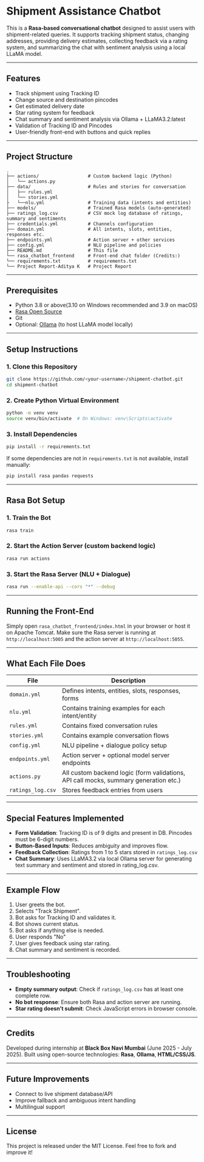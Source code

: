 # Shipment Assistance Chatbot

This is a **Rasa-based conversational chatbot** designed to assist users with shipment-related queries. It supports tracking shipment status, changing addresses, providing delivery estimates, collecting feedback via a rating system, and summarizing the chat with sentiment analysis using a local LLaMA model.

---

## Features
- Track shipment using Tracking ID
- Change source and destination pincodes
- Get estimated delivery date
- Star rating system for feedback
- Chat summary and sentiment analysis via Ollama + LLaMA3.2:latest
- Validation of Tracking ID and Pincodes
- User-friendly front-end with buttons and quick replies

---

## Project Structure
```
.
├── actions/                  # Custom backend logic (Python)
│   └── actions.py            
├── data/                     # Rules and stories for conversation
│   ├── rules.yml             
│   └── stories.yml
├   └──nlu.yml                # Training data (intents and entities)
├── models/                   # Trained Rasa models (auto-generated)      
├── ratings_log.csv           # CSV mock log database of ratings, summary and sentiments
├── credentials.yml           # Channels configuration
├── domain.yml                # All intents, slots, entities, responses etc.
├── endpoints.yml             # Action server + other services
├── config.yml                # NLU pipeline and policies
├── README.md                 # This file
└── rasa_chatbot_frontend     # Front-end chat folder (Credits:)
└── requirements.txt          # requirements.txt
└── Project Report-Aditya K   # Project Report 

```

---

## Prerequisites

- Python 3.8 or above(3.10 on Windows recommended and 3.9 on macOS)
- [Rasa Open Source](https://rasa.com/docs/rasa/installation/)
- Git
- Optional: [Ollama](https://ollama.com) (to host LLaMA model locally)

---

## Setup Instructions

### 1. Clone this Repository
```bash
git clone https://github.com/<your-username>/shipment-chatbot.git
cd shipment-chatbot
```

### 2. Create Python Virtual Environment
```bash
python -m venv venv
source venv/bin/activate  # On Windows: venv\Scripts\activate
```

### 3. Install Dependencies
```bash
pip install -r requirements.txt
```

If some dependencies are not in `requirements.txt` is not available, install manually:
```bash
pip install rasa pandas requests
```

---

## Rasa Bot Setup

### 1. Train the Bot
```bash
rasa train
```

### 2. Start the Action Server (custom backend logic)
```bash
rasa run actions
```

### 3. Start the Rasa Server (NLU + Dialogue)
```bash
rasa run --enable-api --cors "*" --debug
```

---

## Running the Front-End

Simply open `rasa_chatbot_frontend/index.html` in your browser or host it on Apache Tomcat.
Make sure the Rasa server is running at `http://localhost:5005` and the action server at `http://localhost:5055`.

---

## What Each File Does

| File | Description |
|------|-------------|
| `domain.yml` | Defines intents, entities, slots, responses, forms |
| `nlu.yml` | Contains training examples for each intent/entity |
| `rules.yml` | Contains fixed conversation rules |
| `stories.yml` | Contains example conversation flows |
| `config.yml` | NLU pipeline + dialogue policy setup |
| `endpoints.yml` | Action server + optional model server endpoints |
| `actions.py` | All custom backend logic (form validations, API call mocks, summary generation etc.) |
| `ratings_log.csv` | Stores feedback entries from users |

---

## Special Features Implemented

- **Form Validation**: Tracking ID is of 9 digits and present in DB. Pincodes must be 6-digit numbers.
- **Button-Based Inputs**: Reduces ambiguity and improves flow.
- **Feedback Collection**: Ratings from 1 to 5 stars stored in `ratings_log.csv`
- **Chat Summary**: Uses LLaMA3.2 via local Ollama server for generating text summary and sentiment and stored in rating_log.csv.

---

## Example Flow
1. User greets the bot.
2. Selects "Track Shipment".
3. Bot asks for Tracking ID and validates it.
4. Bot shows current status.
5. Bot asks if anything else is needed.
6. User responds "No"
7. User gives feedback using star rating.
8. Chat summary and sentiment is recorded.

---

## Troubleshooting
- **Empty summary output**: Check if `ratings_log.csv` has at least one complete row.
- **No bot response**: Ensure both Rasa and action server are running.
- **Star rating doesn’t submit**: Check JavaScript errors in browser console.

---

## Credits
Developed during internship at **Black Box Navi Mumbai** (June 2025 - July 2025).
Built using open-source technologies: **Rasa**, **Ollama**, **HTML/CSS/JS**.

---

## Future Improvements
- Connect to live shipment database/API
- Improve fallback and ambiguous intent handling
- Multilingual support

---

## License
This project is released under the MIT License. Feel free to fork and improve it!
